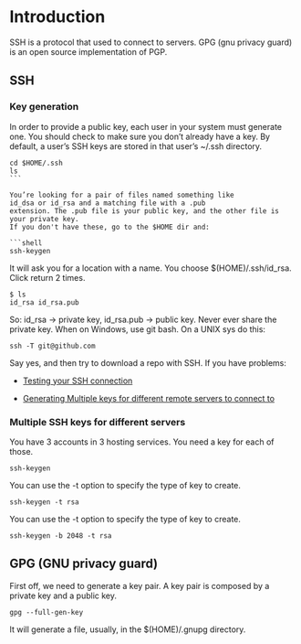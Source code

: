 # Introduction

SSH is a protocol that used to connect to servers. GPG (gnu privacy guard) is an
open source implementation of PGP.

## SSH

### Key generation

In order to provide a public key, each user in your system must generate one.
You should check to make sure you don’t already have a key.
By default, a user’s SSH keys are stored in that user’s ~/.ssh directory.

```shell
cd $HOME/.ssh
ls
``` 

You’re looking for a pair of files named something like 
id_dsa or id_rsa and a matching file with a .pub
extension. The .pub file is your public key, and the other file is your private key.
If you don't have these, go to the $HOME dir and:

```shell
ssh-keygen
```

It will ask you for a location with a name. You choose $(HOME)/.ssh/id_rsa. Click return 2 times.

```shell
$ ls
id_rsa id_rsa.pub
```

So: id_rsa -> private key, id_rsa.pub -> public key. Never ever share the private key.
When on Windows, use git bash. On a UNIX sys do this:

```shell
ssh -T git@github.com
```

Say yes, and then try to download a repo with SSH. If you have problems:

- [Testing your SSH connection](https://docs.github.com/en/github/authenticating-to-github/testing-your-ssh-connection)

- [Generating Multiple keys for different remote servers to connect to](https://docs.gitlab.com/ee/ssh/)

### Multiple SSH keys for different servers

You have 3 accounts in 3 hosting services. You need a key for each of those.

```shell
ssh-keygen
```

You can use the -t option to specify the type of key to create.

```shell
ssh-keygen -t rsa
```

You can use the -t option to specify the type of key to create.

```shell
ssh-keygen -b 2048 -t rsa
```

## GPG (GNU privacy guard)

First off, we need to generate a key pair. A key pair is composed by a private key and a
public key.

```shell
gpg --full-gen-key
```

It will generate a file, usually, in the $(HOME)/.gnupg directory.
